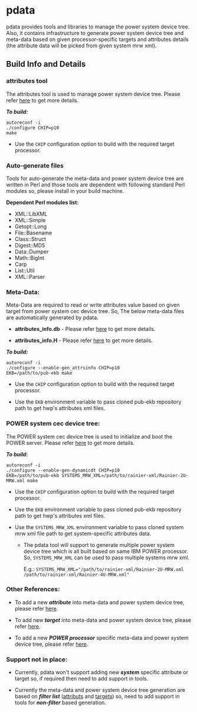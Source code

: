 # pdata

pdata provides tools and libraries to manage the power system device tree. Also, it contains infrastructure to generate power
system device tree and meta-data based on given processor-specific targets and attributes details (the attribute data will be
picked from given system mrw xml).

## Build Info and Details 

### attributes tool

  The attributes tool is used to manage power system device tree. Please refer
  [here](./docs/pdata_deliverables_usage.md#attributes-tool) to get more details.
  
  ***To build:***
  ```
  autoreconf -i
  ./configure CHIP=p10
  make
  ```
  - Use the `CHIP` configuration option to build with the required target processor.
  
### Auto-generate files

Tools for auto-generate the meta-data and power system device tree are written in Perl and those tools are
dependent with following standard Perl modules so, please install in your build machine.
    
**Dependent Perl modules list:**
    
  - XML::LibXML
  - XML::Simple
  - Getopt::Long
  - File::Basename
  - Class::Struct
  - Digest::MD5
  - Data::Dumper
  - Math::BigInt
  - Carp
  - List::Util
  - XML::Parser

### Meta-Data:

  Meta-Data are required to read or write attributes value based on given target from power system cec device tree.
  So, The below meta-data files are automatically generated by pdata.
  
  - **attributes_info.db** - Please refer [here](./docs/pdata_deliverables_usage.md#attributes_infodb) to get more details.
    
  - **attributes_info.H** - Please refer [here](./docs/pdata_deliverables_usage.md#attributes_infoh) to get more details.

  ***To build:***
  ```
  autoreconf -i
  ./configure --enable-gen_attrsinfo CHIP=p10
  EKB=/path/to/pub-ekb make
  ```
  - Use the `CHIP` configuration option to build with the required target processor.
  
  - Use the `EKB` environment variable to pass cloned pub-ekb repository path to get hwp's attributes xml files.
  
### POWER system cec device tree:

  The POWER system cec device tree is used to initialize and boot the POWER server.
  Please refer [here](./docs/pdata_deliverables_usage.md#power-system-cec-device-tree) to get more details.

  ***To build:***
  ```
  autoreconf -i
  ./configure --enable-gen-dynamicdt CHIP=p10
  EKB=/path/to/pub-ekb SYSTEMS_MRW_XML=/path/to/rainier-xml/Rainier-2U-MRW.xml make
  ```
  - Use the `CHIP` configuration option to build with the required target processor.
  
  - Use the `EKB` environment variable to pass cloned pub-ekb repository path to get hwp's attributes xml files.
  
  - Use the `SYSTEMS_MRW_XML` environment variable to pass cloned system mrw xml file path to get system-specific attributes data.

    - The pdata tool will support to generate multiple power system device tree which is all built based on same
      IBM POWER processor. So, `SYSTEMS_MRW_XML` can be used to pass multiple systems mrw xml.
      
      E.g.: `SYSTEMS_MRW_XML="/path/to/rainier-xml/Rainier-2U-MRW.xml /path/to/rainier-xml/Rainier-4U-MRW.xml"`

### Other References:
  - To add a new ***attribute*** into meta-data and power system device tree, please refer
    [here](./docs/add_new_attribute.md#add-new-attribute).

  - To add new ***target*** into meta-data and power system device tree, please refer
    [here](./docs/add_new_target.md#add-new-target).

  - To add a new ***POWER processor*** specific meta-data and power system device tree, please refer
    [here](./docs/new_power_proc_cec_devtree.md#generate-cec-device-tree-for-new-power-processor).

### Support not in place:
- Currently, pdata won't support adding new ***system*** specific attribute or target so, if required then
  need to add support in tools.

- Currently the meta-data and power system device tree generation are based on ***filter list*** 
  ([attributs](./data/p10/filter_AttributesList.lsv) and [targets](./data/p10/filter_TargetsList.lsv)) so, need to add support 
  in tools for ***non-filter*** based generation.

